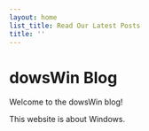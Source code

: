 ```yaml
---
layout: home
list_title: Read Our Latest Posts
title: ''
---
```


# dowsWin Blog

Welcome to the dowsWin blog!

This website is about Windows.